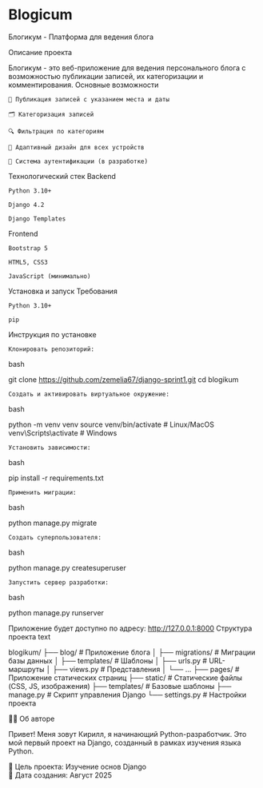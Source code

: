 # Blogicum
Блогикум - Платформа для ведения блога

Описание проекта

Блогикум - это веб-приложение для ведения персонального блога с возможностью публикации записей, их категоризации и комментирования.
Основные возможности

    📝 Публикация записей с указанием места и даты

    🗂️ Категоризация записей

    🔍 Фильтрация по категориям

    📱 Адаптивный дизайн для всех устройств

    🔐 Система аутентификации (в разработке)

Технологический стек
Backend

    Python 3.10+

    Django 4.2

    Django Templates

Frontend

    Bootstrap 5

    HTML5, CSS3

    JavaScript (минимально)


Установка и запуск
Требования

    Python 3.10+

    pip

Инструкция по установке

    Клонировать репозиторий:

bash

git clone https://github.com/zemelia67/django-sprint1.git
cd blogikum

    Создать и активировать виртуальное окружение:

bash

python -m venv venv
source venv/bin/activate  # Linux/MacOS
venv\Scripts\activate  # Windows

    Установить зависимости:

bash

pip install -r requirements.txt

    Применить миграции:

bash

python manage.py migrate

    Создать суперпользователя:

bash

python manage.py createsuperuser

    Запустить сервер разработки:

bash

python manage.py runserver

Приложение будет доступно по адресу: http://127.0.0.1:8000
Структура проекта
text

blogikum/
├── blog/                  # Приложение блога
│   ├── migrations/        # Миграции базы данных
│   ├── templates/         # Шаблоны
│   ├── urls.py            # URL-маршруты
│   ├── views.py           # Представления
│   └── ...
├── pages/                 # Приложение статических страниц
├── static/                # Статические файлы (CSS, JS, изображения)
├── templates/             # Базовые шаблоны
├── manage.py              # Скрипт управления Django
└── settings.py            # Настройки проекта

🧑‍💻 Об авторе

Привет! Меня зовут Кирилл, я начинающий Python-разработчик.
Это мой первый проект на Django, созданный в рамках изучения языка Python.

🔹 Цель проекта: Изучение основ Django  
🔹 Дата создания: Август 2025 